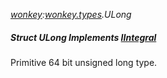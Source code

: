_[wonkey](../../modules/wonkey/wonkey-module.md):[wonkey.types](../../modules/wonkey/wonkey-types.md).ULong_
##### Struct ULong Implements [IIntegral](../../modules/wonkey/wonkey-types-iintegral.md)
Primitive 64 bit unsigned long type.
